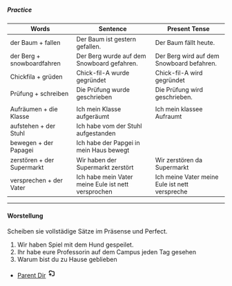 
##### Practice
| Words | Sentence | Present Tense |
| ---- | ---- | ---- |
| der Baum + fallen | Der Baum ist gestern gefallen. | Der Baum fällt heute. |
| der Berg + snowboardfahren | Der Berg wurde auf dem Snowboard gefahren. | Der Berg wird auf dem Snowboard befahren. |
| Chickfila + grüden | Chick-fil-A wurde gegründet | Chick-fil-A wird gegründet |
| Prüfung + schreiben | Die Prüfung wurde geschrieben | Die Prüfung wird geschrieben. |
|  |  |  |
| Aufräumen + die Klasse | Ich mein Klasse aufgeräumt |  Ich mein klassee Aufraumt |
| aufstehen + der Stuhl | Ich habe vom der Stuhl aufgestanden                       |  |
| bewegen + der Papagei | Ich habe der Papgei in mein Haus bewegt |  |
| zerstören + der Supermarkt | Wir haben der Supermarkt zerstört  | Wir zerstören da Supermarkt  |
| versprechen + der Vater | Ich habe mein Vater meine Eule ist nett versprochen | Ich meine Vater meine Eule ist nett verspreche |
****
#### Worstellung

Scheiben sie vollstädige Sätze im Präsense und Perfect.

1) Wir haben Spiel mit dem Hund gespeilet.
2) Ihr habe eure Professorin auf dem Campus jeden Tag gesehen
3) Warum bist du zu Hause geblieben



- [Parent Dir](Index.md) <img src="../../Assets/parent.png" alt="Root Dir Folder" style="width:20px;height:20px;">
